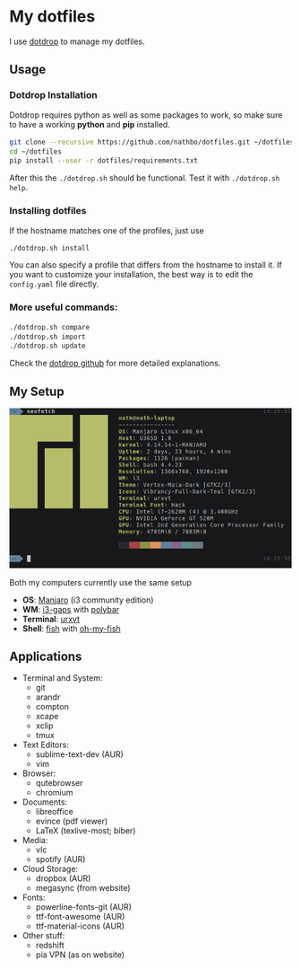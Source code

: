 # My dotfiles
I use [dotdrop](https://github.com/deadc0de6/dotdrop) to manage my dotfiles.

## Usage
### Dotdrop Installation
Dotdrop requires python as well as some packages to work, so make sure to have a working **python** and **pip** installed.
```bash
git clone --recursive https://github.com/nathbo/dotfiles.git ~/dotfiles
cd ~/dotfiles
pip install --user -r dotfiles/requirements.txt
```
After this the `./dotdrop.sh` should be functional. Test it with `./dotdrop.sh help`.

### Installing dotfiles
If the hostname matches one of the profiles, just use
```bash
./dotdrop.sh install
```
You can also specify a profile that differs from the hostname to install it. If you want to customize your installation, the best way is to edit the `config.yaml` file directly.

### More useful commands:
```bash
./dotdrop.sh compare
./dotdrop.sh import
./dotdrop.sh update
```
Check the [dotdrop github](https://github.com/deadc0de6/dotdrop) for more detailed explanations.


## My Setup

![laptop neofetch](screenshots/neofetch.png?raw=true "Laptop Neofetch")

Both my computers currently use the same setup
- **OS**: [Manjaro](https://manjaro.org/community-editions/) (i3 community edition)
- **WM**: [i3-gaps](https://github.com/Airblader/i3) with [polybar](https://github.com/jaagr/polybar)
- **Terminal**: [urxvt](https://wiki.archlinux.org/index.php/Rxvt-unicode)
- **Shell**: [fish](https://fishshell.com/) with [oh-my-fish](https://github.com/oh-my-fish/oh-my-fish)

## Applications
- Terminal and System:
    - git
    - arandr
    - compton
    - xcape
    - xclip
    - tmux
- Text Editors:
    - sublime-text-dev (AUR)
    - vim
- Browser:
    - qutebrowser
    - chromium
- Documents:
    - libreoffice
    - evince (pdf viewer)
    - LaTeX (texlive-most; biber)
- Media:
    - vlc
    - spotify (AUR)
- Cloud Storage:
    - dropbox (AUR)
    - megasync (from website)
- Fonts:
    - powerline-fonts-git (AUR)
    - ttf-font-awesome (AUR)
    - ttf-material-icons (AUR)
- Other stuff:
    - redshift
    - pia VPN (as on website)
